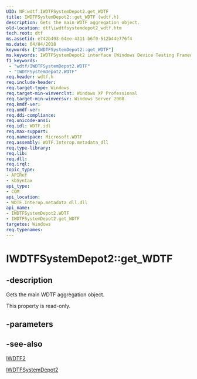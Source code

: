 ```yaml
---
UID: NF:wdtf.IWDTFSystemDepot2.get_WDTF
title: IWDTFSystemDepot2::get_WDTF (wdtf.h)
description: Gets the main WDTF aggregation object.
old-location: dtf\iwdtfsystemdepot2_wdtf.htm
tech.root: dtf
ms.assetid: e742b493-64ee-4311-b6f0-512b44e776f4
ms.date: 04/04/2018
keywords: ["IWDTFSystemDepot2::get_WDTF"]
ms.keywords: IWDTFSystemDepot2 interface [Windows Device Testing Framework],WDTF property, IWDTFSystemDepot2.WDTF, IWDTFSystemDepot2.get_WDTF, IWDTFSystemDepot2::WDTF, IWDTFSystemDepot2::get_WDTF, Microsoft.WDTF.IWDTFSystemDepot2.WDTF, Microsoft::WDTF::IWDTFSystemDepot2::WDTF, WDTF property [Windows Device Testing Framework], WDTF property [Windows Device Testing Framework],IWDTFSystemDepot2 interface, dtf.iwdtfsystemdepot2_wdtf, get_WDTF, wdtf/IWDTFSystemDepot2::WDTF, wdtf/IWDTFSystemDepot2::get_WDTF
f1_keywords:
 - "wdtf/IWDTFSystemDepot2.WDTF"
 - "IWDTFSystemDepot2.WDTF"
req.header: wdtf.h
req.include-header: 
req.target-type: Windows
req.target-min-winverclnt: Windows XP Professional
req.target-min-winversvr: Windows Server 2008
req.kmdf-ver: 
req.umdf-ver: 
req.ddi-compliance: 
req.unicode-ansi: 
req.idl: WDTF.idl
req.max-support: 
req.namespace: Microsoft.WDTF
req.assembly: WDTF.Interop.metadata_dll
req.type-library: 
req.lib: 
req.dll: 
req.irql: 
topic_type:
- APIRef
- kbSyntax
api_type:
- COM
api_location:
- WDTF.Interop.metadata_dll.dll
api_name:
- IWDTFSystemDepot2.WDTF
- IWDTFSystemDepot2.get_WDTF
targetos: Windows
req.typenames: 
---
```


# IWDTFSystemDepot2::get_WDTF


## -description


Gets the main WDTF aggregation object.

This property is read-only.


## -parameters


## -see-also




<a href="https://docs.microsoft.com/windows-hardware/drivers/ddi/wdtf/nn-wdtf-iwdtf2">IWDTF2</a>



<a href="https://docs.microsoft.com/windows-hardware/drivers/ddi/wdtf/nn-wdtf-iwdtfsystemdepot2">IWDTFSystemDepot2</a>
 

 

